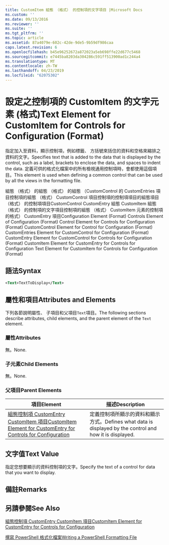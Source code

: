 ```yaml
---
title: CustomItem 組態 （格式） 的控制項的文字項目 |Microsoft Docs
ms.custom: ''
ms.date: 09/13/2016
ms.reviewer: ''
ms.suite: ''
ms.tgt_pltfrm: ''
ms.topic: article
ms.assetid: 87a4079e-602c-42de-9de5-9b59df986caa
caps.latest.revision: 6
ms.openlocfilehash: b45e96252672a872023a5eb698ffe22d677c5468
ms.sourcegitcommit: e7445ba8203da304286c591ff513900ad1c244a4
ms.translationtype: MT
ms.contentlocale: zh-TW
ms.lasthandoff: 04/23/2019
ms.locfileid: "62075302"
---
```

# <a name="text-element-for-customitem-for-controls-for-configuration-format"></a><span data-ttu-id="ab51b-102">設定之控制項的 CustomItem 的文字元素 (格式)</span><span class="sxs-lookup"><span data-stu-id="ab51b-102">Text Element for CustomItem for Controls for Configuration (Format)</span></span>

<span data-ttu-id="ab51b-103">指定加入至資料，顯示控制項，例如標籤、 方括號來括住的資料和空格來縮排之資料的文字。</span><span class="sxs-lookup"><span data-stu-id="ab51b-103">Specifies text that is added to the data that is displayed by the control, such as a label, brackets to enclose the data, and spaces to indent the data.</span></span> <span data-ttu-id="ab51b-104">定義可供的格式化檔案中的所有檢視通用控制項時，會都使用這個項目。</span><span class="sxs-lookup"><span data-stu-id="ab51b-104">This element is used when defining a common control that can be used by all the views in the formatting file.</span></span>

<span data-ttu-id="ab51b-105">組態 （格式） 的組態 （格式） 的組態 （CustomControl 的 CustomEntries 項目控制項的組態 （格式） CustomControl 項目控制項的控制項項目的組態項目 （格式） 的控制項項目CustomControl CustomEntry 組態 CustomItem 組態 （格式） 的控制項的文字項目控制項的組態 （格式） CustomItem 元素的控制項的格式） CustomEntry 項目</span><span class="sxs-lookup"><span data-stu-id="ab51b-105">Configuration Element (Format) Controls Element of Configuration (Format) Control Element for Controls for Configuration (Format) CustomControl Element for Control for Configuration (Format) CustomEntries Element for CustomControl for Configuration (Format) CustomEntry Element for CustomControl for Controls for Configuration (Format) CustomItem Element for CustomEntry for Controls for Configuration Text Element for CustomItem for Controls for Configuration (Format)</span></span>

## <a name="syntax"></a><span data-ttu-id="ab51b-106">語法</span><span class="sxs-lookup"><span data-stu-id="ab51b-106">Syntax</span></span>

```xml
<Text>TextToDisplay</Text>
```

## <a name="attributes-and-elements"></a><span data-ttu-id="ab51b-107">屬性和項目</span><span class="sxs-lookup"><span data-stu-id="ab51b-107">Attributes and Elements</span></span>

<span data-ttu-id="ab51b-108">下列各節說明屬性、 子項目和父項目`Text`項目。</span><span class="sxs-lookup"><span data-stu-id="ab51b-108">The following sections describe attributes, child elements, and the parent element of the `Text` element.</span></span>

### <a name="attributes"></a><span data-ttu-id="ab51b-109">屬性</span><span class="sxs-lookup"><span data-stu-id="ab51b-109">Attributes</span></span>

<span data-ttu-id="ab51b-110">無。</span><span class="sxs-lookup"><span data-stu-id="ab51b-110">None.</span></span>

### <a name="child-elements"></a><span data-ttu-id="ab51b-111">子元素</span><span class="sxs-lookup"><span data-stu-id="ab51b-111">Child Elements</span></span>

<span data-ttu-id="ab51b-112">無。</span><span class="sxs-lookup"><span data-stu-id="ab51b-112">None.</span></span>

### <a name="parent-elements"></a><span data-ttu-id="ab51b-113">父項目</span><span class="sxs-lookup"><span data-stu-id="ab51b-113">Parent Elements</span></span>

|<span data-ttu-id="ab51b-114">項目</span><span class="sxs-lookup"><span data-stu-id="ab51b-114">Element</span></span>|<span data-ttu-id="ab51b-115">描述</span><span class="sxs-lookup"><span data-stu-id="ab51b-115">Description</span></span>|
|-------------|-----------------|
|[<span data-ttu-id="ab51b-116">組態控制項 CustomEntry CustomItem 項目</span><span class="sxs-lookup"><span data-stu-id="ab51b-116">CustomItem Element for CustomEntry for Controls for Configuration</span></span>](./customitem-element-for-customentry-for-controls-for-configuration-format.md)|<span data-ttu-id="ab51b-117">定義控制項所顯示的資料和顯示方式。</span><span class="sxs-lookup"><span data-stu-id="ab51b-117">Defines what data is displayed by the control and how it is displayed.</span></span>|

## <a name="text-value"></a><span data-ttu-id="ab51b-118">文字值</span><span class="sxs-lookup"><span data-stu-id="ab51b-118">Text Value</span></span>

<span data-ttu-id="ab51b-119">指定您想要顯示的資料控制項的文字。</span><span class="sxs-lookup"><span data-stu-id="ab51b-119">Specify the text of a control for data that you want to display.</span></span>

## <a name="remarks"></a><span data-ttu-id="ab51b-120">備註</span><span class="sxs-lookup"><span data-stu-id="ab51b-120">Remarks</span></span>

## <a name="see-also"></a><span data-ttu-id="ab51b-121">另請參閱</span><span class="sxs-lookup"><span data-stu-id="ab51b-121">See Also</span></span>

[<span data-ttu-id="ab51b-122">組態控制項 CustomEntry CustomItem 項目</span><span class="sxs-lookup"><span data-stu-id="ab51b-122">CustomItem Element for CustomEntry for Controls for Configuration</span></span>](./customitem-element-for-customentry-for-controls-for-configuration-format.md)

[<span data-ttu-id="ab51b-123">撰寫 PowerShell 格式化檔案</span><span class="sxs-lookup"><span data-stu-id="ab51b-123">Writing a PowerShell Formatting File</span></span>](./writing-a-powershell-formatting-file.md)
